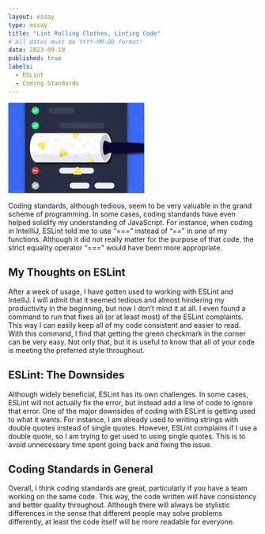 ```yaml
---
layout: essay
type: essay
title: "Lint Rolling Clothes, Linting Code"
# All dates must be YYYY-MM-DD format!
date: 2023-09-19
published: true
labels:
  - ESLint
  - Coding Standards
---
```


<img width="275px" class="rounded float-start pe-4" src="https://github.com/kyesteele/kyesteele.github.io/blob/main/lintroller.jpg">

Coding standards, although tedious, seem to be very valuable in the grand scheme of programming. In some cases, coding standards have even helped solidify my understanding of JavaScript. For instance, when coding in IntellliJ, ESLint told me to use “===” instead of “==” in one of my functions. Although it did not really matter for the purpose of that code, the strict equality operator “===” would have been more appropriate.

## My Thoughts on ESLint

After a week of usage, I have gotten used to working with ESLint and IntelliJ. I will admit that it seemed tedious and almost hindering my productivity in the beginning, but now I don’t mind it at all. I even found a command to run that fixes all (or at least most) of the ESLint complaints. This way I can easily keep all of my code consistent and easier to read. With this command, I find that getting the green checkmark in the corner can be very easy. Not only that, but it is useful to know that all of your code is meeting the preferred style throughout.

## ESLint: The Downsides

Although widely beneficial, ESLint has its own challenges. In some cases, ESLint will not actually fix the error, but instead add a line of code to ignore that error. One of the major downsides of coding with ESLint is getting used to what it wants. For instance, I am already used to writing strings with double quotes instead of single quotes. However, ESLint complains if I use a double quote, so I am trying to get used to using single quotes. This is to avoid unnecessary time spent going back and fixing the issue.

## Coding Standards in General

Overall, I think coding standards are great, particularly if you have a team working on the same code. This way, the code written will have consistency and better quality throughout. Although there will always be stylistic differences in the sense that different people may solve problems differently, at least the code itself will be more readable for everyone.
